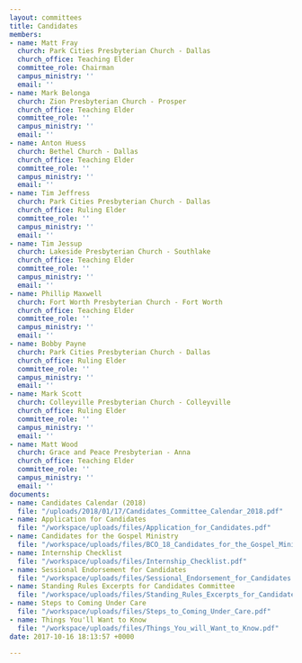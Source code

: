 ```yaml
---
layout: committees
title: Candidates
members:
- name: Matt Fray
  church: Park Cities Presbyterian Church - Dallas
  church_office: Teaching Elder
  committee_role: Chairman
  campus_ministry: ''
  email: ''
- name: Mark Belonga
  church: Zion Presbyterian Church - Prosper
  church_office: Teaching Elder
  committee_role: ''
  campus_ministry: ''
  email: ''
- name: Anton Huess
  church: Bethel Church - Dallas
  church_office: Teaching Elder
  committee_role: ''
  campus_ministry: ''
  email: ''
- name: Tim Jeffress
  church: Park Cities Presbyterian Church - Dallas
  church_office: Ruling Elder
  committee_role: ''
  campus_ministry: ''
  email: ''
- name: Tim Jessup
  church: Lakeside Presbyterian Church - Southlake
  church_office: Teaching Elder
  committee_role: ''
  campus_ministry: ''
  email: ''
- name: Phillip Maxwell
  church: Fort Worth Presbyterian Church - Fort Worth
  church_office: Teaching Elder
  committee_role: ''
  campus_ministry: ''
  email: ''
- name: Bobby Payne
  church: Park Cities Presbyterian Church - Dallas
  church_office: Ruling Elder
  committee_role: ''
  campus_ministry: ''
  email: ''
- name: Mark Scott
  church: Colleyville Presbyterian Church - Colleyville
  church_office: Ruling Elder
  committee_role: ''
  campus_ministry: ''
  email: ''
- name: Matt Wood
  church: Grace and Peace Presbyterian - Anna
  church_office: Teaching Elder
  committee_role: ''
  campus_ministry: ''
  email: ''
documents:
- name: Candidates Calendar (2018)
  file: "/uploads/2018/01/17/Candidates_Committee_Calendar_2018.pdf"
- name: Application for Candidates
  file: "/workspace/uploads/files/Application_for_Candidates.pdf"
- name: Candidates for the Gospel Ministry
  file: "/workspace/uploads/files/BCO_18_Candidates_for_the_Gospel_Ministry.pdf"
- name: Internship Checklist
  file: "/workspace/uploads/files/Internship_Checklist.pdf"
- name: Sessional Endorsement for Candidates
  file: "/workspace/uploads/files/Sessional_Endorsement_for_Candidates.pdf"
- name: Standing Rules Excerpts for Candidates Committee
  file: "/workspace/uploads/files/Standing_Rules_Excerpts_for_Candidates_Committee.pdf"
- name: Steps to Coming Under Care
  file: "/workspace/uploads/files/Steps_to_Coming_Under_Care.pdf"
- name: Things You'll Want to Know
  file: "/workspace/uploads/files/Things_You_will_Want_to_Know.pdf"
date: 2017-10-16 18:13:57 +0000

---
```

